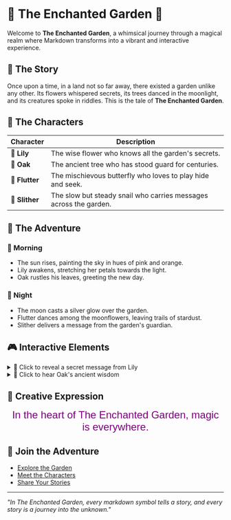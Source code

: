 # 🌟 The Enchanted Garden 🌟

Welcome to **The Enchanted Garden**, a whimsical journey through a magical realm where Markdown transforms into a vibrant and interactive experience.

## 🌸 The Story

Once upon a time, in a land not so far away, there existed a garden unlike any other. Its flowers whispered secrets, its trees danced in the moonlight, and its creatures spoke in riddles. This is the tale of **The Enchanted Garden**.

## 🎨 The Characters

| Character | Description |
|-----------|-------------|
| 🌺 **Lily** | The wise flower who knows all the garden's secrets. |
| 🌳 **Oak** | The ancient tree who has stood guard for centuries. |
| 🦋 **Flutter** | The mischievous butterfly who loves to play hide and seek. |
| 🐌 **Slither** | The slow but steady snail who carries messages across the garden. |

## 🌿 The Adventure

### 🌅 Morning

- The sun rises, painting the sky in hues of pink and orange.
- Lily awakens, stretching her petals towards the light.
- Oak rustles his leaves, greeting the new day.

### 🌙 Night

- The moon casts a silver glow over the garden.
- Flutter dances among the moonflowers, leaving trails of stardust.
- Slither delivers a message from the garden's guardian.

## 🎮 Interactive Elements

<details>
<summary>🌺 Click to reveal a secret message from Lily</summary>
*"The garden holds many mysteries, but the greatest one is the power of imagination."*
</details>

<details>
<summary>🌳 Click to hear Oak's ancient wisdom</summary>
*"Time flows like a river, and patience is the key to understanding its depths."*
</details>

## 🎨 Creative Expression

<div style="text-align: center; color: purple; font-size: 24px; font-family: 'Arial', sans-serif;">
  In the heart of The Enchanted Garden, magic is everywhere.
</div>

## 🌟 Join the Adventure

- [Explore the Garden](https://example.com/explore)
- [Meet the Characters](https://example.com/characters)
- [Share Your Stories](https://example.com/stories)

---

*"In The Enchanted Garden, every markdown symbol tells a story, and every story is a journey into the unknown."*
